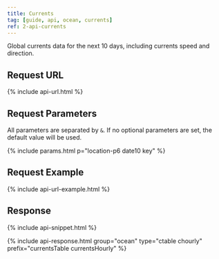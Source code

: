 ```yaml
---
title: Currents
tag: [guide, api, ocean, currents]
ref: 2-api-currents
---
```


Global currents data for the next 10 days, including currents speed and direction.

## Request URL

{% include api-url.html %}

## Request Parameters

All parameters are separated by `&`. If no optional parameters are set, the default value will be used.

{% include params.html p="location-p6 date10 key" %}

## Request Example

{% include api-url-example.html %}

## Response

{% include api-snippet.html %}

{% include api-response.html group="ocean" type="ctable chourly" prefix="currentsTable currentsHourly" %}

